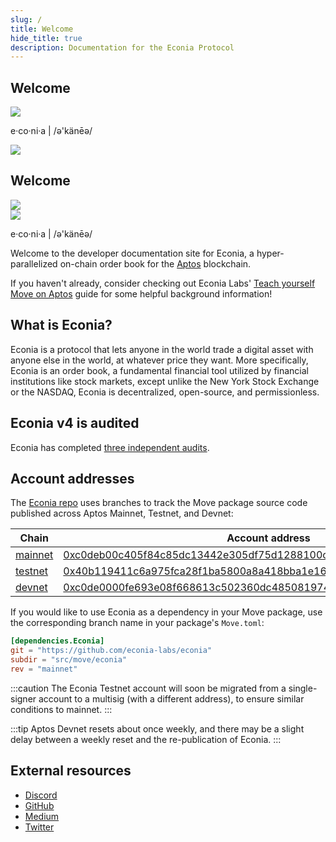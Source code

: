 ```yaml
---
slug: /
title: Welcome
hide_title: true
description: Documentation for the Econia Protocol
---
```


<div className="welcome-heading">
    <div>
        <h2 style={{ marginBottom: "40px" }}>Welcome</h2>
        <img height={68} width={432} src="/img/EconiaBanner.svg" />
        <p style={{ marginTop: "20px" }}>e·co·ni·a | /ə'känēə/</p>
    </div>
    <img width={240} src="/img/CodeIllustration.svg" />
</div>

<div className="welcome-heading-mobile">
    <div style={{
        display: "flex",
        justifyContent: "space-between",
        alignItems: "flex-start",
    }}>
        <h2 style={{ marginBottom: "40px" }}>Welcome</h2>
        <img width={94} src="/img/CodeIllustration.svg" />
    </div>
    <img height={68} width={432} src="/img/EconiaBanner.svg" />
    <p style={{ marginTop: "20px" }}>e·co·ni·a | /ə'känēə/</p>
</div>

Welcome to the developer documentation site for Econia, a hyper-parallelized on-chain order book for the [Aptos] blockchain.

If you haven't already, consider checking out Econia Labs' [Teach yourself Move on Aptos] guide for some helpful background information!

## What is Econia?

Econia is a protocol that lets anyone in the world trade a digital asset with anyone else in the world, at whatever price they want.
More specifically, Econia is an order book, a fundamental financial tool utilized by financial institutions like stock markets, except unlike the New York Stock Exchange or the NASDAQ, Econia is decentralized, open-source, and permissionless.

## Econia v4 is audited

Econia has completed [three independent audits].

## Account addresses

The [Econia repo] uses branches to track the Move package source code published across Aptos Mainnet, Testnet, and Devnet:

| Chain     | Account address                                                      | Multisig? |
| --------- | -------------------------------------------------------------------- | --------- |
| [mainnet] | [0xc0deb00c405f84c85dc13442e305df75d1288100cdd82675695f6148c7ece51c] | Yes       |
| [testnet] | [0x40b119411c6a975fca28f1ba5800a8a418bba1e16a3f13b1de92f731e023d135] | No        |
| [devnet]  | [0xc0de0000fe693e08f668613c502360dc48508197401d2ac1ae79571498cd8b74] | Yes       |

If you would like to use Econia as a dependency in your Move package, use the corresponding branch name in your package's `Move.toml`:

```toml
[dependencies.Econia]
git = "https://github.com/econia-labs/econia"
subdir = "src/move/econia"
rev = "mainnet"
```

:::caution
The Econia Testnet account will soon be migrated from a single-signer account to a multisig (with a different address), to ensure similar conditions to mainnet.
:::

:::tip
Aptos Devnet resets about once weekly, and there may be a slight delay between a weekly reset and the re-publication of Econia.
:::

## External resources

- [Discord]
- [GitHub]
- [Medium]
- [Twitter]

[0x40b119411c6a975fca28f1ba5800a8a418bba1e16a3f13b1de92f731e023d135]: https://explorer.aptoslabs.com/account/0x40b119411c6a975fca28f1ba5800a8a418bba1e16a3f13b1de92f731e023d135?network=testnet
[0xc0de0000fe693e08f668613c502360dc48508197401d2ac1ae79571498cd8b74]: https://explorer.aptoslabs.com/account/0xc0de0000fe693e08f668613c502360dc48508197401d2ac1ae79571498cd8b74?network=devnet
[0xc0deb00c405f84c85dc13442e305df75d1288100cdd82675695f6148c7ece51c]: https://aptos-explorer.netlify.app/account/0xc0deb00c405f84c85dc13442e305df75d1288100cdd82675695f6148c7ece51c/transactions?network=mainnet
[aptos]: https://aptos.dev
[devnet]: https://github.com/econia-labs/econia/tree/devnet
[discord]: https://discord.gg/econia
[econia repo]: https://github.com/econia-labs/econia
[github]: https://github.com/econia-labs/econia
[mainnet]: https://github.com/econia-labs/econia/tree/mainnet
[medium]: https://medium.com/econialabs
[teach yourself move on aptos]: https://github.com/econia-labs/teach-yourself-move
[testnet]: https://github.com/econia-labs/econia/tree/testnet
[three independent audits]: security
[twitter]: https://twitter.com/econialabs

